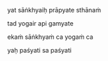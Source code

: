 yat sāṅkhyaiḥ prāpyate sthānaṁ

tad yogair api gamyate

ekaṁ sāṅkhyaṁ ca yogaṁ ca

yaḥ paśyati sa paśyati